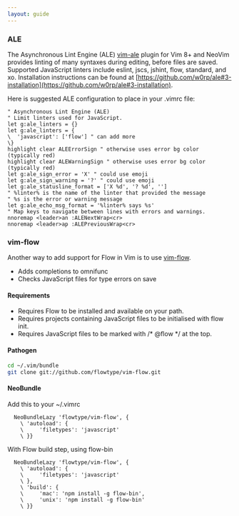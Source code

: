 ```yaml
---
layout: guide
---
```


### ALE <a class="toc" id="vim-ale" href="#vim-ale"></a>

The Asynchronous Lint Engine (ALE) [vim-ale](https://github.com/w0rp/ale) plugin for Vim 8+ and NeoVim provides linting of many syntaxes during editing, before files are saved. Supported JavaScript linters include eslint, jscs, jshint, flow, standard, and xo.  Installation instructions can be found at [https://github.com/w0rp/ale#3-installation](https://github.com/w0rp/ale#3-installation).

Here is suggested ALE configuration to place in your .vimrc file:
```
" Asynchronous Lint Engine (ALE)
" Limit linters used for JavaScript.
let g:ale_linters = {}
let g:ale_linters = {
\  'javascript': ['flow'] " can add more
\}
highlight clear ALEErrorSign " otherwise uses error bg color (typically red)
highlight clear ALEWarningSign " otherwise uses error bg color (typically red)
let g:ale_sign_error = 'X' " could use emoji
let g:ale_sign_warning = '?' " could use emoji
let g:ale_statusline_format = ['X %d', '? %d', '']
" %linter% is the name of the linter that provided the message
" %s is the error or warning message
let g:ale_echo_msg_format = '%linter% says %s'
" Map keys to navigate between lines with errors and warnings.
nnoremap <leader>an :ALENextWrap<cr>
nnoremap <leader>ap :ALEPreviousWrap<cr>
```

### vim-flow <a class="toc" id="vim-flow" href="#vim-flow"></a>

Another way to add support for Flow in Vim is to use [vim-flow](https://github.com/flowtype/vim-flow).

* Adds completions to omnifunc
* Checks JavaScript files for type errors on save

#### Requirements <a class="toc" id="vim-requirements" href="#vim-requirements"></a>

* Requires Flow to be installed and available on your path.
* Requires projects containing JavaScript files to be initialised with flow init.
* Requires JavaScript files to be marked with /* @flow */ at the top.

#### Pathogen <a class="toc" id="pathogen" href="#pathogen"></a>

```sh
cd ~/.vim/bundle
git clone git://github.com/flowtype/vim-flow.git
```

#### NeoBundle <a class="toc" id="neobundle" href="#neobundle"></a>

Add this to your ~/.vimrc

```
  NeoBundleLazy 'flowtype/vim-flow', {
    \ 'autoload': {
    \     'filetypes': 'javascript'
    \ }}
```

With Flow build step, using flow-bin

```
  NeoBundleLazy 'flowtype/vim-flow', {
    \ 'autoload': {
    \     'filetypes': 'javascript'
    \ },
    \ 'build': {
    \     'mac': 'npm install -g flow-bin',
    \     'unix': 'npm install -g flow-bin'
    \ }}
```
